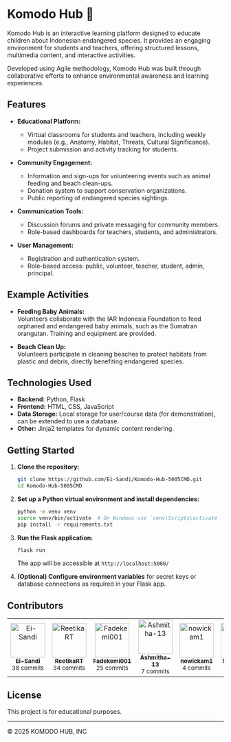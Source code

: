 # Komodo Hub 🦎  

Komodo Hub is an interactive learning platform designed to educate children about Indonesian endangered species. It provides an engaging environment for students and teachers, offering structured lessons, multimedia content, and interactive activities.  

Developed using Agile methodology, Komodo Hub was built through collaborative efforts to enhance environmental awareness and learning experiences.  

## Features

- **Educational Platform:**  
  - Virtual classrooms for students and teachers, including weekly modules (e.g., Anatomy, Habitat, Threats, Cultural Significance).
  - Project submission and activity tracking for students.

- **Community Engagement:**  
  - Information and sign-ups for volunteering events such as animal feeding and beach clean-ups.
  - Donation system to support conservation organizations.
  - Public reporting of endangered species sightings.

- **Communication Tools:**  
  - Discussion forums and private messaging for community members.
  - Role-based dashboards for teachers, students, and administrators.

- **User Management:**  
  - Registration and authentication system.
  - Role-based access: public, volunteer, teacher, student, admin, principal.

## Example Activities

- **Feeding Baby Animals:**  
  Volunteers collaborate with the IAR Indonesia Foundation to feed orphaned and endangered baby animals, such as the Sumatran orangutan. Training and equipment are provided.

- **Beach Clean Up:**  
  Volunteers participate in cleaning beaches to protect habitats from plastic and debris, directly benefiting endangered species.

## Technologies Used

- **Backend:** Python, Flask
- **Frontend:** HTML, CSS, JavaScript
- **Data Storage:** Local storage for user/course data (for demonstration), can be extended to use a database.
- **Other:** Jinja2 templates for dynamic content rendering.

## Getting Started

1. **Clone the repository:**
   ```bash
   git clone https://github.com/Ei-Sandi/Komodo-Hub-5005CMD.git
   cd Komodo-Hub-5005CMD
   ```

2. **Set up a Python virtual environment and install dependencies:**
   ```bash
   python -m venv venv
   source venv/bin/activate  # On Windows use `venv\Scripts\activate`
   pip install -r requirements.txt
   ```

3. **Run the Flask application:**
   ```bash
   flask run
   ```
   The app will be accessible at `http://localhost:5000/`

4. **(Optional) Configure environment variables** for secret keys or database connections as required in your Flask app.

## Contributors

<table>
  <tr>
    <td align="center">
      <a href="https://github.com/Ei-Sandi">
        <img src="https://avatars.githubusercontent.com/u/150097294?v=4" width="80" alt="Ei-Sandi"/><br>
        <sub><b>Ei-Sandi</b></sub>
      </a>
      <br><sup>38 commits</sup>
    </td>
    <td align="center">
      <a href="https://github.com/ReetikaRT">
        <img src="https://avatars.githubusercontent.com/u/198248747?v=4" width="80" alt="ReetikaRT"/><br>
        <sub><b>ReetikaRT</b></sub>
      </a>
      <br><sup>34 commits</sup>
    </td>
    <td align="center">
      <a href="https://github.com/Fadekemi001">
        <img src="https://avatars.githubusercontent.com/u/117522812?v=4" width="80" alt="Fadekemi001"/><br>
        <sub><b>Fadekemi001</b></sub>
      </a>
      <br><sup>25 commits</sup>
    </td>
    <td align="center">
      <a href="https://github.com/Ashmitha-13">
        <img src="https://avatars.githubusercontent.com/u/197902293?v=4" width="80" alt="Ashmitha-13"/><br>
        <sub><b>Ashmitha-13</b></sub>
      </a>
      <br><sup>7 commits</sup>
    </td>
    <td align="center">
      <a href="https://github.com/nowickam1">
        <img src="https://avatars.githubusercontent.com/u/162703651?v=4" width="80" alt="nowickam1"/><br>
        <sub><b>nowickam1</b></sub>
      </a>
      <br><sup>4 commits</sup>
    </td>
    <td align="center">
      <a href="https://github.com/faizat0506">
        <img src="https://avatars.githubusercontent.com/u/159166162?v=4" width="80" alt="faizat0506"/><br>
        <sub><b>faizat0506</b></sub>
      </a>
      <br><sup>3 commits</sup>
    </td>
    <td align="center">
      <a href="https://github.com/Nicoleokpa">
        <img src="https://avatars.githubusercontent.com/u/208040888?v=4" width="80" alt="Nicoleokpa"/><br>
        <sub><b>Nicoleokpa</b></sub>
      </a>
      <br><sup>1 commit</sup>
    </td>
  </tr>
</table>

## License

This project is for educational purposes.

---

© 2025 KOMODO HUB, INC
